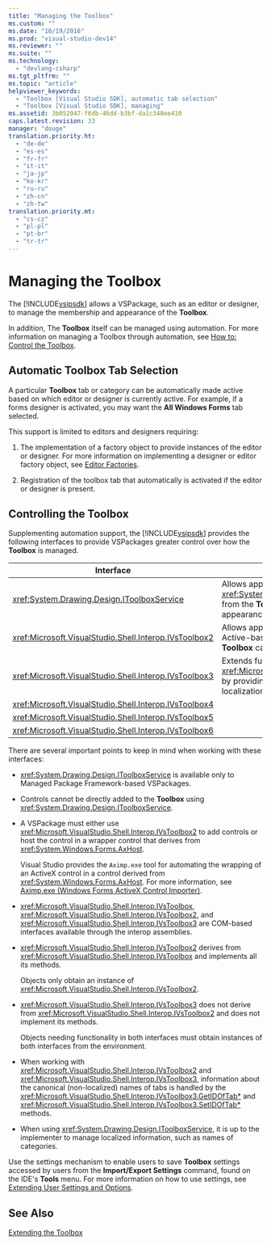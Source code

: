 ```yaml
---
title: "Managing the Toolbox"
ms.custom: ""
ms.date: "10/19/2016"
ms.prod: "visual-studio-dev14"
ms.reviewer: ""
ms.suite: ""
ms.technology: 
  - "devlang-csharp"
ms.tgt_pltfrm: ""
ms.topic: "article"
helpviewer_keywords: 
  - "Toolbox [Visual Studio SDK], automatic tab selection"
  - "Toolbox [Visual Studio SDK], managing"
ms.assetid: 3b052047-f6db-46dd-b3bf-da1c348ee410
caps.latest.revision: 33
manager: "douge"
translation.priority.ht: 
  - "de-de"
  - "es-es"
  - "fr-fr"
  - "it-it"
  - "ja-jp"
  - "ko-kr"
  - "ru-ru"
  - "zh-cn"
  - "zh-tw"
translation.priority.mt: 
  - "cs-cz"
  - "pl-pl"
  - "pt-br"
  - "tr-tr"
---
```

# Managing the Toolbox
The [!INCLUDE[vsipsdk](../extensibility/includes/vsipsdk_md.md)] allows a VSPackage, such as an editor or designer, to manage the membership and appearance of the **Toolbox**.  
  
 In addition, The **Toolbox** itself can be managed using automation. For more information on managing a Toolbox through automation, see [How to: Control the Toolbox](../Topic/How%20to:%20Control%20the%20Toolbox.md).  
  
## Automatic Toolbox Tab Selection  
 A particular **Toolbox** tab or category can be automatically made active based on which editor or designer is currently active. For example, if a forms designer is activated, you may want the **All Windows Forms** tab selected.  
  
 This support is limited to editors and designers requiring:  
  
1.  The implementation of a factory object to provide instances of the editor or designer. For more information on implementing a designer or editor factory object, see [Editor Factories](../extensibility/editor-factories.md).  
  
2.  Registration of the toolbox tab that automatically is activated if the editor or designer is present.  
  
## Controlling the Toolbox  
 Supplementing automation support, the [!INCLUDE[vsipsdk](../extensibility/includes/vsipsdk_md.md)] provides the following interfaces to provide VSPackages greater control over how the **Toolbox** is managed.  
  
|Interface|Description|  
|---------------|-----------------|  
|<xref:System.Drawing.Design.IToolboxService>|Allows applications to manage, add, and remove <xref:System.Drawing.Design.ToolboxItem> objects from the **Toolbox**. Also enables configuration of appearance and **Toolbox** categories.|  
|<xref:Microsoft.VisualStudio.Shell.Interop.IVsToolbox2>|Allows applications to manage, add, and remove Active-based **Toolbox** controls, as well as configure **Toolbox** categories and appearance.|  
|<xref:Microsoft.VisualStudio.Shell.Interop.IVsToolbox3>|Extends functionality found in <xref:Microsoft.VisualStudio.Shell.Interop.IVsToolbox2> by providing complete support for persistence and localization.|  
|<xref:Microsoft.VisualStudio.Shell.Interop.IVsToolbox4>||  
|<xref:Microsoft.VisualStudio.Shell.Interop.IVsToolbox5>||  
|<xref:Microsoft.VisualStudio.Shell.Interop.IVsToolbox6>||  
  
 There are several important points to keep in mind when working with these interfaces:  
  
-   <xref:System.Drawing.Design.IToolboxService> is available only to Managed Package Framework-based VSPackages.  
  
-   Controls cannot be directly added to the **Toolbox** using <xref:System.Drawing.Design.IToolboxService>.  
  
-   A VSPackage must either use <xref:Microsoft.VisualStudio.Shell.Interop.IVsToolbox2> to add controls or host the control in a wrapper control that derives from <xref:System.Windows.Forms.AxHost>.  
  
     Visual Studio provides the `Aximp.exe` tool for automating the wrapping of an ActiveX control in a control derived from <xref:System.Windows.Forms.AxHost>. For more information, see [Aximp.exe (Windows Forms ActiveX Control Importer)](../Topic/Aximp.exe%20\(Windows%20Forms%20ActiveX%20Control%20Importer\).md).  
  
-   <xref:Microsoft.VisualStudio.Shell.Interop.IVsToolbox>, <xref:Microsoft.VisualStudio.Shell.Interop.IVsToolbox2>, and <xref:Microsoft.VisualStudio.Shell.Interop.IVsToolbox3> are COM-based interfaces available through the interop assemblies.  
  
-   <xref:Microsoft.VisualStudio.Shell.Interop.IVsToolbox2> derives from <xref:Microsoft.VisualStudio.Shell.Interop.IVsToolbox> and implements all its methods.  
  
     Objects only obtain an instance of <xref:Microsoft.VisualStudio.Shell.Interop.IVsToolbox2>.  
  
-   <xref:Microsoft.VisualStudio.Shell.Interop.IVsToolbox3> does not derive from <xref:Microsoft.VisualStudio.Shell.Interop.IVsToolbox2> and does not implement its methods.  
  
     Objects needing functionality in both interfaces must obtain instances of both interfaces from the environment.  
  
-   When working with <xref:Microsoft.VisualStudio.Shell.Interop.IVsToolbox2> and <xref:Microsoft.VisualStudio.Shell.Interop.IVsToolbox3>, information about the canonical (non-localized) names of tabs is handled by the <xref:Microsoft.VisualStudio.Shell.Interop.IVsToolbox3.GetIDOfTab*> and <xref:Microsoft.VisualStudio.Shell.Interop.IVsToolbox3.SetIDOfTab*> methods.  
  
-   When using <xref:System.Drawing.Design.IToolboxService>, it is up to the implementer to manage localized information, such as names of categories.  
  
 Use the settings mechanism to enable users to save **Toolbox** settings accessed by users from the **Import/Export Settings** command, found on the IDE's **Tools** menu. For more information on how to use settings, see [Extending User Settings and Options](../extensibility/extending-user-settings-and-options.md).  
  
## See Also  
 [Extending the Toolbox](../misc/extending-the-toolbox.md)